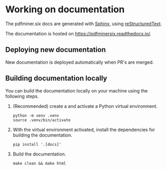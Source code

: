 # Working on documentation

The pdfminer.six docs are generated with [Sphinx](https://www.sphinx-doc.org/en/master/), using
[reStructuredText](https://docutils.sourceforge.io/rst.html).

The documentation is hosted on https://pdfminersix.readthedocs.io/. 

## Deploying new documentation

New documentation is deployed automatically when PR's are merged.

## Building documentation locally

You can build the documentation locally on your machine using the following steps. 

1. (Recommended) create a and activate a Python virtual environment. 

    ```console
    python -m venv .venv
    source .venv/bin/activate
    ```
   
2. With the virtual environment activated, install the dependencies for building the documentation. 

    ```console
    pip install '.[docs]'
    ```
   
3. Build the documentation. 

    ```console
    make clean && make html
    ```

